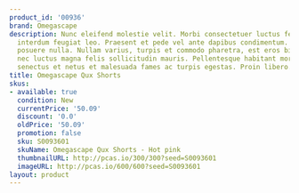 ```yaml
---
product_id: '00936'
brand: Omegascape
description: Nunc eleifend molestie velit. Morbi consectetuer luctus felis. Donec
  interdum feugiat leo. Praesent et pede vel ante dapibus condimentum. Nulla dignissim
  posuere nulla. Nullam varius, turpis et commodo pharetra, est eros bibendum elit,
  nec luctus magna felis sollicitudin mauris. Pellentesque habitant morbi tristique
  senectus et netus et malesuada fames ac turpis egestas. Proin libero.
title: Omegascape Qux Shorts
skus:
- available: true
  condition: New
  currentPrice: '50.09'
  discount: '0.0'
  oldPrice: '50.09'
  promotion: false
  sku: S0093601
  skuName: Omegascape Qux Shorts - Hot pink
  thumbnailURL: http://pcas.io/300/300?seed=S0093601
  imageURL: http://pcas.io/600/600?seed=S0093601
layout: product
---
```

